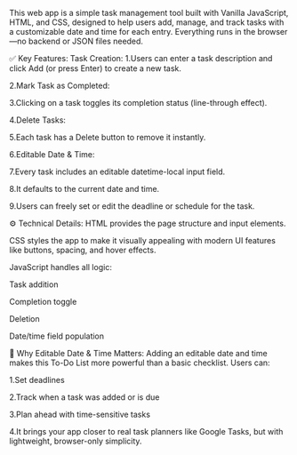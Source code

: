 This web app is a simple task management tool built with Vanilla JavaScript, HTML, and CSS, designed to help users add, manage, and track tasks with a customizable date and time for each entry. Everything runs in the browser—no backend or JSON files needed.

✅ Key Features:
Task Creation:
1.Users can enter a task description and click Add (or press Enter) to create a new task.

2.Mark Task as Completed:

3.Clicking on a task toggles its completion status (line-through effect).

4.Delete Tasks:

5.Each task has a Delete button to remove it instantly.

6.Editable Date & Time:

7.Every task includes an editable datetime-local input field.

8.It defaults to the current date and time.

9.Users can freely set or edit the deadline or schedule for the task.

⚙️ Technical Details:
HTML provides the page structure and input elements.

CSS styles the app to make it visually appealing with modern UI features like buttons, spacing, and hover effects.

JavaScript handles all logic:

Task addition

Completion toggle

Deletion

Date/time field population

🧩 Why Editable Date & Time Matters:
Adding an editable date and time makes this To-Do List more powerful than a basic checklist. Users can:

1.Set deadlines

2.Track when a task was added or is due

3.Plan ahead with time-sensitive tasks

4.It brings your app closer to real task planners like Google Tasks, but with lightweight, browser-only simplicity.